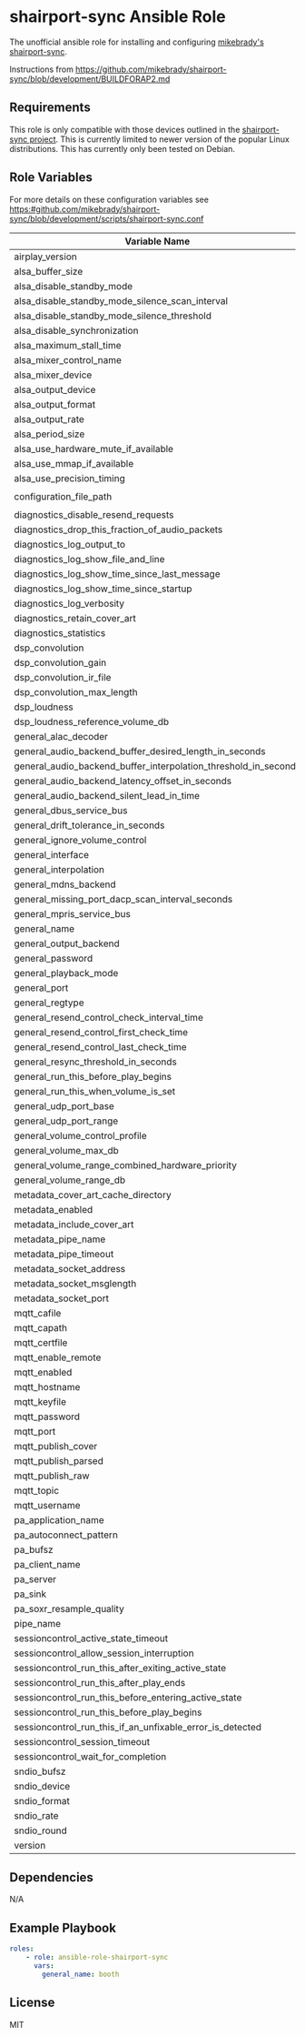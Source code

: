 # shairport-sync Ansible Role

The unofficial ansible role for installing and configuring [mikebrady's](https://github.com/mikebrady) [shairport-sync](https://github.com/mikebrady/shairport-sync).

Instructions from <https://github.com/mikebrady/shairport-sync/blob/development/BUILDFORAP2.md>


## Requirements

This role is only compatible with those devices outlined in the [shairport-sync project](https://github.com/mikebrady/shairport-sync). This is currently limited to newer version of the popular Linux distributions. This has currently only been tested on Debian.

## Role Variables

For more details on these configuration variables see <https:#github.com/mikebrady/shairport-sync/blob/development/scripts/shairport-sync.conf>

| Variable Name | Default |
| -- | -- |
| airplay_version | `2` |
| alsa_buffer_size | `null` |
| alsa_disable_standby_mode | `null` |
| alsa_disable_standby_mode_silence_scan_interval | `null` |
| alsa_disable_standby_mode_silence_threshold | `null` |
| alsa_disable_synchronization | `null` |
| alsa_maximum_stall_time | `null` |
| alsa_mixer_control_name | `null` |
| alsa_mixer_device | `null` |
| alsa_output_device | `"hw:0"` |
| alsa_output_format | `null` |
| alsa_output_rate | `null` |
| alsa_period_size | `null` |
| alsa_use_hardware_mute_if_available | `null` |
| alsa_use_mmap_if_available | `null` |
| alsa_use_precision_timing | `null` |
| configuration_file_path | `"./shairport-sync.conf"` |
| diagnostics_disable_resend_requests | `null` |
| diagnostics_drop_this_fraction_of_audio_packets | `null` |
| diagnostics_log_output_to | `null` |
| diagnostics_log_show_file_and_line | `null` |
| diagnostics_log_show_time_since_last_message | `null` |
| diagnostics_log_show_time_since_startup | `null` |
| diagnostics_log_verbosity | `null` |
| diagnostics_retain_cover_art | `null` |
| diagnostics_statistics | `null` |
| dsp_convolution | `null` |
| dsp_convolution_gain | `null` |
| dsp_convolution_ir_file | `null` |
| dsp_convolution_max_length | `null` |
| dsp_loudness | `null` |
| dsp_loudness_reference_volume_db | `null` |
| general_alac_decoder | `null` |
| general_audio_backend_buffer_desired_length_in_seconds | `null` |
| general_audio_backend_buffer_interpolation_threshold_in_seconds | `null` |
| general_audio_backend_latency_offset_in_seconds | `null` |
| general_audio_backend_silent_lead_in_time | `null` |
| general_dbus_service_bus | `null` |
| general_drift_tolerance_in_seconds | `null` |
| general_ignore_volume_control | `null` |
| general_interface | `null` |
| general_interpolation | `null` |
| general_mdns_backend | `null` |
| general_missing_port_dacp_scan_interval_seconds | `null` |
| general_mpris_service_bus | `null` |
| general_name | `"booth"` |
| general_output_backend | `null` |
| general_password | `null` |
| general_playback_mode | `null` |
| general_port | `null` |
| general_regtype | `null` |
| general_resend_control_check_interval_time | `null` |
| general_resend_control_first_check_time | `null` |
| general_resend_control_last_check_time | `null` |
| general_resync_threshold_in_seconds | `null` |
| general_run_this_before_play_begins | `null` |
| general_run_this_when_volume_is_set | `null` |
| general_udp_port_base | `null` |
| general_udp_port_range | `null` |
| general_volume_control_profile | `null` |
| general_volume_max_db | `null` |
| general_volume_range_combined_hardware_priority | `null` |
| general_volume_range_db | `null` |
| metadata_cover_art_cache_directory | `null` |
| metadata_enabled | `null` |
| metadata_include_cover_art | `null` |
| metadata_pipe_name | `null` |
| metadata_pipe_timeout | `null` |
| metadata_socket_address | `null` |
| metadata_socket_msglength | `null` |
| metadata_socket_port | `null` |
| mqtt_cafile | `null` |
| mqtt_capath | `null` |
| mqtt_certfile | `null` |
| mqtt_enable_remote | `null` |
| mqtt_enabled | `null` |
| mqtt_hostname | `null` |
| mqtt_keyfile | `null` |
| mqtt_password | `null` |
| mqtt_port | `null` |
| mqtt_publish_cover | `null` |
| mqtt_publish_parsed | `null` |
| mqtt_publish_raw | `null` |
| mqtt_topic | `null` |
| mqtt_username | `null` |
| pa_application_name | `null` |
| pa_autoconnect_pattern | `null` |
| pa_bufsz | `null` |
| pa_client_name | `null` |
| pa_server | `null` |
| pa_sink | `null` |
| pa_soxr_resample_quality | `null` |
| pipe_name | `null` |
| sessioncontrol_active_state_timeout | `null` |
| sessioncontrol_allow_session_interruption | `null` |
| sessioncontrol_run_this_after_exiting_active_state | `null` |
| sessioncontrol_run_this_after_play_ends | `null` |
| sessioncontrol_run_this_before_entering_active_state | `null` |
| sessioncontrol_run_this_before_play_begins | `null` |
| sessioncontrol_run_this_if_an_unfixable_error_is_detected | `null` |
| sessioncontrol_session_timeout | `null` |
| sessioncontrol_wait_for_completion | `null` |
| sndio_bufsz | `null` |
| sndio_device | `null` |
| sndio_format | `null` |
| sndio_rate | `null` |
| sndio_round | `null` |
| version | `"4.0-dev` |


## Dependencies

N/A

## Example Playbook

```yaml
roles:
    - role: ansible-role-shairport-sync
      vars:
        general_name: booth
```

## License

MIT
